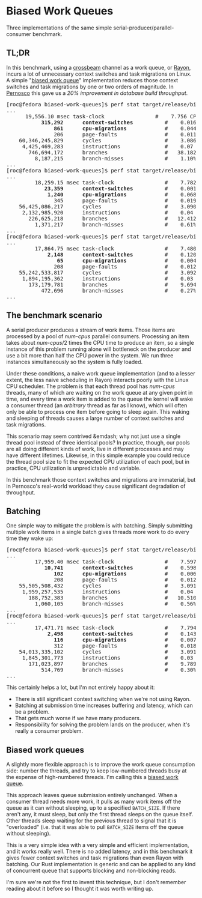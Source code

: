 # Biased Work Queues

Three implementations of the same simple serial-producer/parallel-consumer benchmark.

## TL;DR

In this benchmark, using a [crossbeam](https://docs.rs/crossbeam/0.8.0/crossbeam/) channel as a work queue, or [Rayon](https://docs.rs/rayon/1.5.0/rayon/), incurs a lot of unnecessary context switches and task migrations on Linux. A simple "[biased work queue](https://github.com/rocallahan/biased-work-queues/blob/main/src/biased_work_queue.rs)" implementation reduces those context switches and task migrations by one or two orders of magnitude. In [Pernosco](https://pernos.co) this gave us a *20% improvement in database build throughput*.

<pre>[roc@fedora biased-work-queues]$ perf stat target/release/biased-work-queues crossbeam
...
      19,556.10 msec task-clock                #    7.756 CPUs utilized
           <b>315,292      context-switches</b>          #    0.016 M/sec
               <b>861      cpu-migrations</b>            #    0.044 K/sec
               206      page-faults               #    0.011 K/sec
    60,346,245,829      cycles                    #    3.086 GHz
     4,425,469,283      instructions              #    0.07  insn per cycle
       746,694,172      branches                  #   38.182 M/sec
         8,187,215      branch-misses             #    1.10% of all branches
...
[roc@fedora biased-work-queues]$ perf stat target/release/biased-work-queues rayon
...
         18,259.15 msec task-clock                #    7.782 CPUs utilized
            <b>23,359      context-switches</b>          #    0.001 M/sec
             <b>1,240      cpu-migrations</b>            #    0.068 K/sec
               345      page-faults               #    0.019 K/sec
    56,425,086,217      cycles                    #    3.090 GHz
     2,132,985,920      instructions              #    0.04  insn per cycle
       226,625,218      branches                  #   12.412 M/sec
         1,371,217      branch-misses             #    0.61% of all branches
...
[roc@fedora biased-work-queues]$ perf stat target/release/biased-work-queues crossbeam-biased
...
         17,864.75 msec task-clock                #    7.480 CPUs utilized
             <b>2,148      context-switches</b>          #    0.120 K/sec
                <b>65      cpu-migrations</b>            #    0.004 K/sec
               208      page-faults               #    0.012 K/sec
    55,242,533,817      cycles                    #    3.092 GHz
     1,894,195,362      instructions              #    0.03  insn per cycle
       173,179,781      branches                  #    9.694 M/sec
           472,696      branch-misses             #    0.27% of all branches
...</pre>

## The benchmark scenario

A serial producer produces a stream of work items. Those items are processed by a pool of _num-cpus_ parallel consumers. Processing an item takes about _num-cpus_/2 times the CPU time to produce an item, so a single instance of this problem running alone will bottleneck on the producer and use a bit more than half the CPU power in the system. We run three instances simultaneously so the system is fully loaded.

Under these conditions, a naive work queue implementation (and to a lesser extent, the less naive scheduling in Rayon) interacts poorly with the Linux CPU scheduler. The problem is that each thread pool has _num-cpus_ threads, many of which are waiting on the work queue at any given point in time, and every time a work item is added to the queue the kernel will wake a consumer thread (an *arbitrary* thread as far as I know), which will often only be able to process one item before going to sleep again. This waking and sleeping of threads causes a large number of context switches and task migrations.

This scenario may seem contrived &emdash; why not just use a single thread pool instead of three identical pools? In practice, though, our pools are all doing different kinds of work, live in different processes and may have different lifetimes. Likewise, in this simple example you could reduce the thread pool size to fit the expected CPU utilization of each pool, but in practice, CPU utilization is unpredictable and variable.

In this benchmark those context switches and migrations are immaterial, but in Pernosco's real-world workload they cause significant degradation of throughput.

## Batching

One simple way to mitigate the problem is with batching. Simply submitting multiple work items in a single batch gives threads more work to do every time they wake up:

<pre>[roc@fedora biased-work-queues]$ perf stat target/release/biased-work-queues --batch-size 20 crossbeam
...
         17,959.40 msec task-clock                #    7.597 CPUs utilized
            <b>10,741      context-switches</b>          #    0.598 K/sec
               <b>102      cpu-migrations</b>            #    0.006 K/sec
               208      page-faults               #    0.012 K/sec
    55,505,508,432      cycles                    #    3.091 GHz
     1,959,257,535      instructions              #    0.04  insn per cycle
       188,752,383      branches                  #   10.510 M/sec
         1,060,105      branch-misses             #    0.56% of all branches
...
[roc@fedora biased-work-queues]$ perf stat target/release/biased-work-queues --batch-size 20 rayon
...
         17,471.71 msec task-clock                #    7.794 CPUs utilized
             <b>2,498      context-switches</b>          #    0.143 K/sec
               <b>116      cpu-migrations</b>            #    0.007 K/sec
               312      page-faults               #    0.018 K/sec
    54,013,335,102      cycles                    #    3.091 GHz
     1,845,301,773      instructions              #    0.03  insn per cycle
       171,023,897      branches                  #    9.789 M/sec
           514,769      branch-misses             #    0.30% of all branches
...</pre>

This certainly helps a lot, but I'm not entirely happy about it:
* There is still significant context switching when we're not using Rayon.
* Batching at submission time increases buffering and latency, which can be a problem.
* That gets much worse if we have many producers.
* Responsibility for solving the problem lands on the producer, when it's really a consumer problem.

## Biased work queues

A slightly more flexible approach is to improve the work queue consumption side: number the threads, and try to keep low-numbered threads busy at the expense of high-numbered threads. I'm calling this a [biased work queue](https://github.com/rocallahan/biased-work-queues/blob/main/src/biased_work_queue.rs).

This approach leaves queue submission entirely unchanged. When a consumer thread needs more work, it pulls as many work items off the queue as it can without sleeping, up to a specified `BATCH_SIZE`. If there aren't any, it must sleep, but only the first thread sleeps on the queue itself. Other threads sleep waiting for the previous thread to signal that it is "overloaded" (i.e. that it was able to pull `BATCH_SIZE` items off the queue without sleeping).

This is a very simple idea with a very simple and efficient implementation, and it works really well. There is no added latency, and in this benchmark it gives fewer context switches and task migrations than even Rayon with batching. Our Rust implementation is generic and can be applied to any kind of concurrent queue that supports blocking and non-blocking reads.

I'm sure we're not the first to invent this technique, but I don't remember reading about it before so I thought it was worth writing up.
